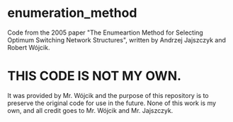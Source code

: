 # enumeration_method
Code from the 2005 paper "The Enumeartion Method for Selecting Optimum Switching Network Structures", written by Andrzej Jajszczyk and Robert Wójcik.


# THIS CODE IS NOT MY OWN. 
It was provided by Mr. Wójcik and the purpose of this repository is to preserve the original code for use in the future. None of this work is my own, and all credit goes to Mr. Wójcik and Mr. Jajszczyk.
